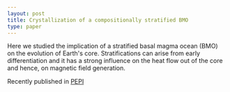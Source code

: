 ```yaml
---
layout: post
title: Crystallization of a compositionally stratified BMO
type: paper
---
```


Here we studied the implication of a stratified basal magma ocean (BMO) on the 
evolution of Earth's core. Stratifications can arise from early differentiation 
and it has a strong influence on the heat flow out of the core and hence, on 
magnetic field generation.

Recently published in [PEPI](https://www.sciencedirect.com/science/article/pii/S0031920117300742)
